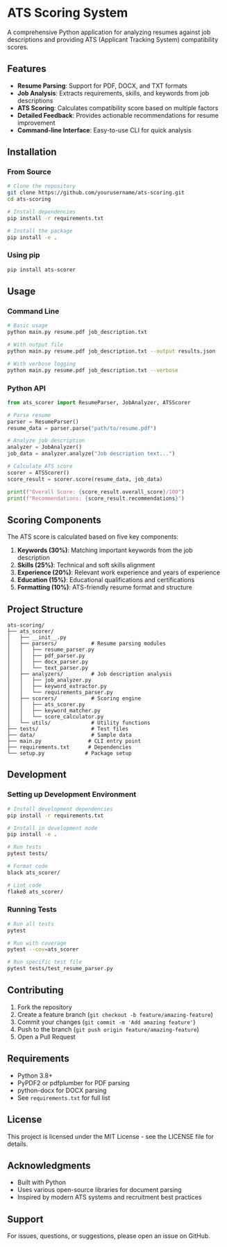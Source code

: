 # ATS Scoring System

A comprehensive Python application for analyzing resumes against job descriptions and providing ATS (Applicant Tracking System) compatibility scores.

## Features

- **Resume Parsing**: Support for PDF, DOCX, and TXT formats
- **Job Analysis**: Extracts requirements, skills, and keywords from job descriptions
- **ATS Scoring**: Calculates compatibility score based on multiple factors
- **Detailed Feedback**: Provides actionable recommendations for resume improvement
- **Command-line Interface**: Easy-to-use CLI for quick analysis

## Installation

### From Source

```bash
# Clone the repository
git clone https://github.com/yourusername/ats-scoring.git
cd ats-scoring

# Install dependencies
pip install -r requirements.txt

# Install the package
pip install -e .
```

### Using pip

```bash
pip install ats-scorer
```

## Usage

### Command Line

```bash
# Basic usage
python main.py resume.pdf job_description.txt

# With output file
python main.py resume.pdf job_description.txt --output results.json

# With verbose logging
python main.py resume.pdf job_description.txt --verbose
```

### Python API

```python
from ats_scorer import ResumeParser, JobAnalyzer, ATSScorer

# Parse resume
parser = ResumeParser()
resume_data = parser.parse("path/to/resume.pdf")

# Analyze job description
analyzer = JobAnalyzer()
job_data = analyzer.analyze("Job description text...")

# Calculate ATS score
scorer = ATSScorer()
score_result = scorer.score(resume_data, job_data)

print(f"Overall Score: {score_result.overall_score}/100")
print(f"Recommendations: {score_result.recommendations}")
```

## Scoring Components

The ATS score is calculated based on five key components:

1. **Keywords (30%)**: Matching important keywords from the job description
2. **Skills (25%)**: Technical and soft skills alignment
3. **Experience (20%)**: Relevant work experience and years of experience
4. **Education (15%)**: Educational qualifications and certifications
5. **Formatting (10%)**: ATS-friendly resume format and structure

## Project Structure

```
ats-scoring/
├── ats_scorer/
│   ├── __init__.py
│   ├── parsers/           # Resume parsing modules
│   │   ├── resume_parser.py
│   │   ├── pdf_parser.py
│   │   ├── docx_parser.py
│   │   └── text_parser.py
│   ├── analyzers/         # Job description analysis
│   │   ├── job_analyzer.py
│   │   ├── keyword_extractor.py
│   │   └── requirements_parser.py
│   ├── scorers/           # Scoring engine
│   │   ├── ats_scorer.py
│   │   ├── keyword_matcher.py
│   │   └── score_calculator.py
│   └── utils/             # Utility functions
├── tests/                 # Test files
├── data/                  # Sample data
├── main.py               # CLI entry point
├── requirements.txt      # Dependencies
└── setup.py             # Package setup
```

## Development

### Setting up Development Environment

```bash
# Install development dependencies
pip install -r requirements.txt

# Install in development mode
pip install -e .

# Run tests
pytest tests/

# Format code
black ats_scorer/

# Lint code
flake8 ats_scorer/
```

### Running Tests

```bash
# Run all tests
pytest

# Run with coverage
pytest --cov=ats_scorer

# Run specific test file
pytest tests/test_resume_parser.py
```

## Contributing

1. Fork the repository
2. Create a feature branch (`git checkout -b feature/amazing-feature`)
3. Commit your changes (`git commit -m 'Add amazing feature'`)
4. Push to the branch (`git push origin feature/amazing-feature`)
5. Open a Pull Request

## Requirements

- Python 3.8+
- PyPDF2 or pdfplumber for PDF parsing
- python-docx for DOCX parsing
- See `requirements.txt` for full list

## License

This project is licensed under the MIT License - see the LICENSE file for details.

## Acknowledgments

- Built with Python
- Uses various open-source libraries for document parsing
- Inspired by modern ATS systems and recruitment best practices

## Support

For issues, questions, or suggestions, please open an issue on GitHub.